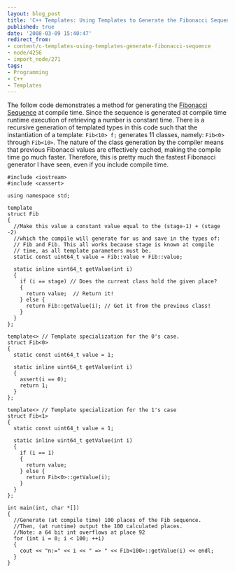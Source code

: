 ```yaml
---
layout: blog_post
title: 'C++ Templates: Using Templates to Generate the Fibonacci Sequence'
published: true
date: '2008-03-09 15:40:47'
redirect_from:
- content/c-templates-using-templates-generate-fibonacci-sequence
- node/4256
- import_node/271
tags:
- Programming
- C++
- Templates
---
```


The follow code demonstrates a method for generating the [Fibonacci Sequence](http://en.wikipedia.org/wiki/Fibonacci_number) at compile time. Since the sequence is generated at compile time runtime execution of retrieving a number is constant time. There is a recursive generation of templated types in this code such that the instantiation of a template: `Fib<10> f;` generates 11 classes, namely: `Fib<0>` through `Fib<10>`. The nature of the class generation by the compiler means that previous Fibonacci values are effectively cached, making the compile time go much faster. Therefore, this is pretty much the fastest Fibonacci generator I have seen, even if you include compile time.

    #include <iostream>
    #include <cassert>

    using namespace std;

    template
    struct Fib
    {
      //Make this value a constant value equal to the (stage-1) + (stage -2)
      //which the compile will generate for us and save in the types of:
      // Fib and Fib. This all works because stage is known at compile 
      // time, as all template parameters must be.
      static const uint64_t value = Fib::value + Fib::value;

      static inline uint64_t getValue(int i)
      {
        if (i == stage) // Does the current class hold the given place?
        {
          return value;  // Return it!
        } else {
          return Fib::getValue(i); // Get it from the previous class!
        }
      }
    };

    template<> // Template specialization for the 0's case.
    struct Fib<0>
    {
      static const uint64_t value = 1;

      static inline uint64_t getValue(int i)
      {
        assert(i == 0);
        return 1;
      }
    };

    template<> // Template specialization for the 1's case
    struct Fib<1>
    {
      static const uint64_t value = 1;

      static inline uint64_t getValue(int i)
      {
        if (i == 1)
        {
          return value;
        } else {
          return Fib<0>::getValue(i);
        }
      }
    };

    int main(int, char *[])
    {
      //Generate (at compile time) 100 places of the Fib sequence.
      //Then, (at runtime) output the 100 calculated places.
      //Note: a 64 bit int overflows at place 92
      for (int i = 0; i < 100; ++i)
      {
        cout << "n:=" << i << " => " << Fib<100>::getValue(i) << endl;
      }
    }
